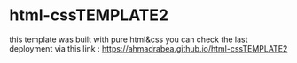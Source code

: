 # html-cssTEMPLATE2
this template was built with pure html&amp;css
you can check the last deployment via this link : https://ahmadrabea.github.io/html-cssTEMPLATE2
